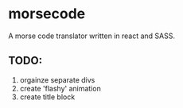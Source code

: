 # morsecode
A morse code translator written in react and SASS.

## TODO:
1. orgainze separate divs
2. create 'flashy' animation
3. create title block
